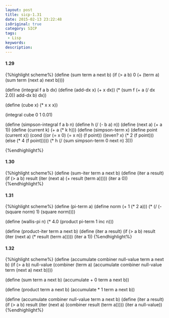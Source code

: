 ```yaml
---
layout: post
title: sicp-1.31
date: 2015-02-13 23:22:48
isOriginal: true
category: SICP
tags:
 - Lisp
keywords: 
description: 
---
```


#### 1.29

{%highlight scheme%}
(define (sum term a next b)
  (if (> a b)
      0
      (+ (term a)
         (sum term (next a) next b))))

(define (integral f a b dx)
  (define (add-dx x) (+ x dx))
  (* (sum f (+ a (/ dx 2.0)) add-dx b)
     dx))

(define (cube x) (* x x x))

(integral cube 0 1 0.01)

(define (simpson-integral f a b n)
  (define h (/ (- b a) n))
  (define (next a) (+ a 1))
  (define (current k) (+ a
                         (* k h)))
  (define (simpson-term x)
    (define point (current x))
    (cond ((or (= x 0) (= x n)) (f point))
          ((even? x) (* 2
                        (f point)))
          (else (* 4
                   (f point)))))
  (* h
     (/ (sum simpson-term 0 next n)
        3)))

{%endhighlight%}

#### 1.30

{%highlight scheme%}
(define (sum-iter term a next b)
  (define (iter a result)
    (if (> a b)
      result
      (iter (next a) (+ result (term a)))))
  (iter a 0))
{%endhighlight%}

#### 1.31

{%highlight scheme%}
(define (pi-term a)
  (define norm (+ 1
                  (* 2 a)))
  (*
    (/ (-
         (square norm)
         1)
       (square norm))))

(define (wallis-pi n)
  (* 4.0
     (product pi-term 1 inc n)))

(define (product-iter term a next b)
  (define (iter a result)
    (if (> a b)
      result
      (iter (next a) (* result (term a)))))
  (iter a 1))
{%endhighlight%}

#### 1.32

{%highlight scheme%}
(define (accumulate combiner null-value term a next b)
  (if (> a b) null-value
    (combiner (term a)
              (accumulate combiner null-value term (next a) next b))))

(define (sum term a next b)
  (accumulate + 0 term a next b))

(define (product term a next b)
  (accumulate * 1 term a next b))

(define (accumulate combiner null-value term a next b)
  (define (iter a result)
    (if (> a b) result
      (iter (next a) (combiner result (term a)))))
  (iter a null-value))
{%endhighlight%}
